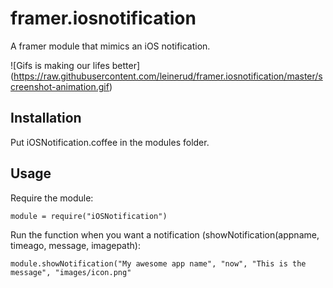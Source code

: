 # framer.iosnotification
A framer module that mimics an iOS notification.

![Gifs is making our lifes better] (https://raw.githubusercontent.com/leinerud/framer.iosnotification/master/screenshot-animation.gif)

## Installation
Put iOSNotification.coffee in the modules folder.

## Usage
Require the module:
````
module = require("iOSNotification")
````

Run the function when you want a notification (showNotification(appname, timeago, message, imagepath):
````
module.showNotification("My awesome app name", "now", "This is the message", "images/icon.png"
````
